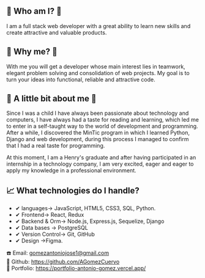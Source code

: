## 📄 Who am I? 📄
I am a full stack web developer with a great ability to learn new skills and create attractive and valuable products. 

## 📌 Why me? 📌

With me you will get a developer whose main interest lies in teamwork, elegant problem solving and consolidation of web projects. My goal is to turn your ideas into functional, reliable and attractive code. 

## 🚀 A little bit about me 🚀

Since I was a child I have always been passionate about technology and computers, I have always had a taste for reading and learning, which led me to enter in a self-taught way to the world of development and programming. After a while, I discovered the MinTic program in which I learned Python, Django and web development, during this process I managed to confirm that I had a real taste for programming.

At this moment, I am a Henry's graduate and after having participated in an internship in a technology company, I am very excited, eager and eager to apply my knowledge in a professional environment. 

## 📈 What technologies do I handle? 

- ✔ languages→ JavaScript, HTML5, CSS3, SQL, Python. 
- ✔ Frontend→ React, Redux
- ✔ Backend & Orm→ Node.js, Express.js, Sequelize, Django 
- ✔ Data bases → PostgreSQL 
- ✔ Version Control→ Git, GitHub 
- ✔ Design →Figma. 

☎️ Email: gomezantoniojose1@gmail.com
<br>
🙈 Github: https://github.com/AGomezCuervo
<br>
📖 Portfolio: https://portfolio-antonio-gomez.vercel.app/
